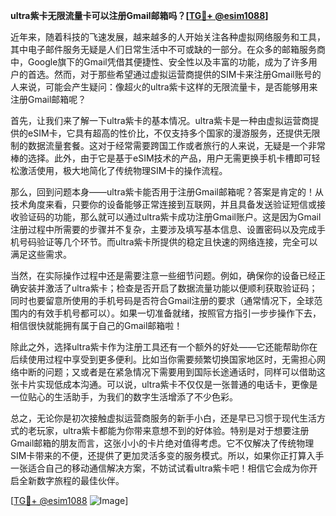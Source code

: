 **ultra紫卡无限流量卡可以注册Gmail邮箱吗？[[TG💪+ @esim1088](https://t.me/s/esim1088)]**

近年来，随着科技的飞速发展，越来越多的人开始关注各种虚拟网络服务和工具，其中电子邮件服务无疑是人们日常生活中不可或缺的一部分。在众多的邮箱服务商中，Google旗下的Gmail凭借其便捷性、安全性以及丰富的功能，成为了许多用户的首选。然而，对于那些希望通过虚拟运营商提供的SIM卡来注册Gmail账号的人来说，可能会产生疑问：像超火的ultra紫卡这样的无限流量卡，是否能够用来注册Gmail邮箱呢？

首先，让我们来了解一下ultra紫卡的基本情况。ultra紫卡是一种由虚拟运营商提供的eSIM卡，它具有超高的性价比，不仅支持多个国家的漫游服务，还提供无限制的数据流量套餐。这对于经常需要跨国工作或者旅行的人来说，无疑是一个非常棒的选择。此外，由于它是基于eSIM技术的产品，用户无需更换手机卡槽即可轻松激活使用，极大地简化了传统物理SIM卡的操作流程。

那么，回到问题本身——ultra紫卡能否用于注册Gmail邮箱呢？答案是肯定的！从技术角度来看，只要你的设备能够正常连接到互联网，并且具备发送验证短信或接收验证码的功能，那么就可以通过ultra紫卡成功注册Gmail账户。这是因为Gmail注册过程中所需要的步骤并不复杂，主要涉及填写基本信息、设置密码以及完成手机号码验证等几个环节。而ultra紫卡所提供的稳定且快速的网络连接，完全可以满足这些需求。

当然，在实际操作过程中还是需要注意一些细节问题。例如，确保你的设备已经正确安装并激活了ultra紫卡；检查是否开启了数据流量功能以便顺利获取验证码；同时也要留意所使用的手机号码是否符合Gmail注册的要求（通常情况下，全球范围内的有效手机号都可以）。如果一切准备就绪，按照官方指引一步步操作下去，相信很快就能拥有属于自己的Gmail邮箱啦！

除此之外，选择ultra紫卡作为注册工具还有一个额外的好处——它还能帮助你在后续使用过程中享受到更多便利。比如当你需要频繁切换国家地区时，无需担心网络中断的问题；又或者是在紧急情况下需要用到国际长途通话时，同样可以借助这张卡片实现低成本沟通。可以说，ultra紫卡不仅仅是一张普通的电话卡，更像是一位贴心的生活助手，为我们的数字生活增添了不少色彩。

总之，无论你是初次接触虚拟运营商服务的新手小白，还是早已习惯于现代生活方式的老玩家，ultra紫卡都能为你带来意想不到的好体验。特别是对于想要注册Gmail邮箱的朋友而言，这张小小的卡片绝对值得考虑。它不仅解决了传统物理SIM卡带来的不便，还提供了更加灵活多变的服务模式。所以，如果你正打算入手一张适合自己的移动通信解决方案，不妨试试看ultra紫卡吧！相信它会成为你开启全新数字旅程的最佳伙伴。

[[TG💪+ @esim1088](https://t.me/s/esim1088) ![Image](https://i.postimg.cc/4NQfJmqS/Snipaste-2025-05-13-00-14-12.png)]